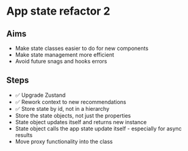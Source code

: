 App state refactor 2
====================

Aims
----

- Make state classes easier to do for new components
- Make state management more efficient
- Avoid future snags and hooks errors

Steps
-----

- ✅ Upgrade Zustand
- ✅ Rework context to new recommendations
- ✅ Store state by id, not in a hierarchy
- Store the state objects, not just the properties
- State object updates itself and returns new instance
- State object calls the app state update itself - especially for async results
- Move proxy functionality into the class
